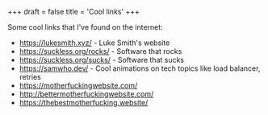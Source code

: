 +++
draft = false
title = 'Cool links'
+++

Some cool links that I've found on the internet:
- https://lukesmith.xyz/ - Luke Smith's website
- https://suckless.org/rocks/ - Software that rocks
- https://suckless.org/sucks/ - Software that sucks
- https://samwho.dev/ - Cool animations on tech topics like load balancer, retries
- https://motherfuckingwebsite.com/
- http://bettermotherfuckingwebsite.com/
- https://thebestmotherfucking.website/
